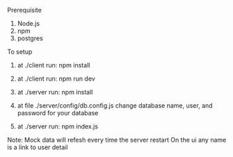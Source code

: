 Prerequisite
1. Node.js
2. npm
3. postgres


To setup
1. at ./client run: npm install
2. at ./client run: npm run dev

3. at ./server run: npm install
4. at file ./server/config/db.config.js  change database name, user, and password for your database
5. at ./server run: npm index.js


Note:
Mock data will refesh every time the server restart
On the ui any name is a link to user detail